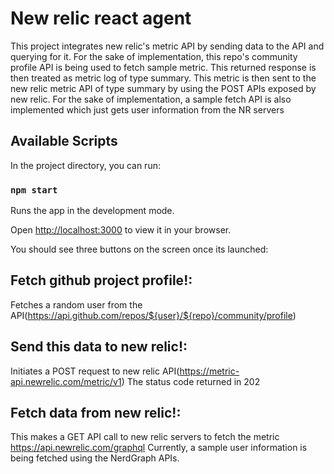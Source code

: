 # New relic react agent

This project integrates new relic's metric API by sending data to the API and querying for it.
For the sake of implementation, this repo's community profile API is being used to fetch sample metric.
This returned response is then treated as metric log of type summary.
This metric is then sent to the new relic metric API of type summary by using the POST APIs exposed by new relic.
For the sake of implementation, a sample fetch API is also implemented which just gets user information from the NR servers

## Available Scripts

In the project directory, you can run:

### `npm start`

Runs the app in the development mode.

Open [http://localhost:3000](http://localhost:3000) to view it in your browser.

You should see three buttons on the screen once its launched:

## Fetch github project profile!: 
Fetches a random user from the API(https://api.github.com/repos/${user}/${repo}/community/profile)


## Send this data to new relic!: 
Initiates a POST request to new relic API(https://metric-api.newrelic.com/metric/v1)
The status code returned in 202


## Fetch data from new relic!: 
This makes a GET API call to new relic servers to fetch the metric
https://api.newrelic.com/graphql
Currently, a sample user information is being fetched using the NerdGraph APIs.
